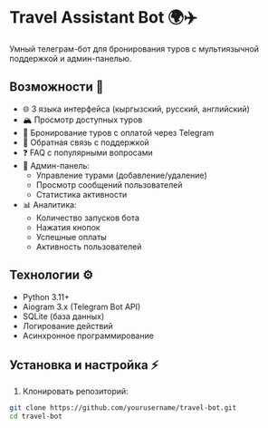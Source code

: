 # Travel Assistant Bot 🌍✈️

Умный телеграм-бот для бронирования туров с мультиязычной поддержкой и админ-панелью.

## Возможности 🚀

- 🌐 3 языка интерфейса (кыргызский, русский, английский)
- 🏔 Просмотр доступных туров
- 📅 Бронирование туров с оплатой через Telegram
- 💬 Обратная связь с поддержкой
- ❓ FAQ с популярными вопросами
- 👮 Админ-панель:
  - Управление турами (добавление/удаление)
  - Просмотр сообщений пользователей
  - Статистика активности
- 📊 Аналитика:
  - Количество запусков бота
  - Нажатия кнопок
  - Успешные оплаты
  - Активность пользователей

## Технологии ⚙️

- Python 3.11+
- Aiogram 3.x (Telegram Bot API)
- SQLite (база данных)
- Логирование действий
- Асинхронное программирование

## Установка и настройка ⚡

1. Клонировать репозиторий:
```bash
git clone https://github.com/yourusername/travel-bot.git
cd travel-bot
